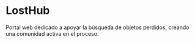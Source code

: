 # LostHub
Portal web dedicado a apoyar la búsqueda de objetos perdidos, creando una comunidad activa en el proceso.

